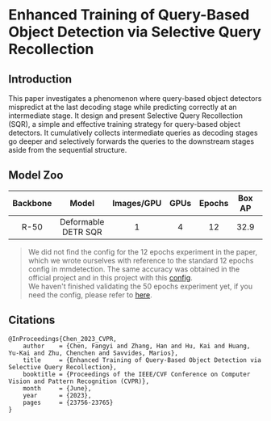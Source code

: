 # Enhanced Training of Query-Based Object Detection via Selective Query Recollection


## Introduction
This paper investigates a phenomenon where query-based object detectors mispredict at the last decoding stage while predicting correctly at an intermediate stage. It design and present Selective Query Recollection (SQR), a simple and effective training strategy for query-based object detectors. It cumulatively collects intermediate queries as decoding stages go deeper and selectively forwards the queries to the downstream stages aside from the sequential structure.


## Model Zoo

| Backbone |      Model          | Images/GPU | GPUs | Epochs | Box AP |            Config                                | Download  |
|:--------:|:-------------------:|:----------:|:----:|:------:|:------:|:------------------------------------------------:|:---------:|
|   R-50   | Deformable DETR SQR |     1      |  4   |   12   |  32.9  | [config](./deformable_detr_sqr_r50_12e_coco.yml) |[model](https://bj.bcebos.com/v1/paddledet/models/deformable_detr_sqr_r50_12e_coco.pdparams) |

> We did not find the config for the 12 epochs experiment in the paper, which we wrote ourselves with reference to the standard 12 epochs config in mmdetection. The same accuracy was obtained in the official project and in this project with this [config](./deformable_detr_sqr_r50_12e_coco.yml). <br> We haven't finished validating the 50 epochs experiment yet, if you need the config, please refer to [here](https://pan.baidu.com/s/1eWavnAiRoFXm3mMlpn9WPw?pwd=3z6m).


## Citations
```
@InProceedings{Chen_2023_CVPR,
    author    = {Chen, Fangyi and Zhang, Han and Hu, Kai and Huang, Yu-Kai and Zhu, Chenchen and Savvides, Marios},
    title     = {Enhanced Training of Query-Based Object Detection via Selective Query Recollection},
    booktitle = {Proceedings of the IEEE/CVF Conference on Computer Vision and Pattern Recognition (CVPR)},
    month     = {June},
    year      = {2023},
    pages     = {23756-23765}
}
```

